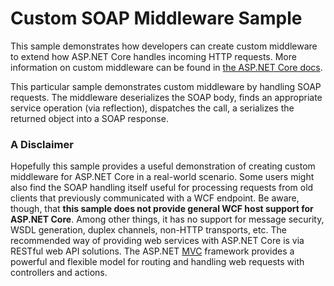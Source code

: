 Custom SOAP Middleware Sample
=============================

This sample demonstrates how developers can create custom middleware to extend how ASP.NET Core handles incoming HTTP requests. More information on custom middleware can be found in [the ASP.NET Core docs](https://docs.asp.net/en/latest/fundamentals/middleware.html).

This particular sample demonstrates custom middleware by handling SOAP requests. The middleware deserializes the SOAP body, finds an appropriate service operation (via reflection), dispatches the call, a serializes the returned object into a SOAP response.

### A Disclaimer ###
Hopefully this sample provides a useful demonstration of creating custom middleware for ASP.NET Core in a real-world scenario. Some users might also find the SOAP handling itself useful for processing requests from old clients that previously communicated with a WCF endpoint. Be aware, though, that **this sample does not provide general WCF host support for ASP.NET Core**. Among other things, it has no support for message security, WSDL generation, duplex channels, non-HTTP transports, etc. The recommended way of providing web services with ASP.NET Core is via RESTful web API solutions. The ASP.NET [MVC](https://github.com/aspnet/Mvc) framework provides a powerful and flexible model for routing and handling web requests with controllers and actions.
    